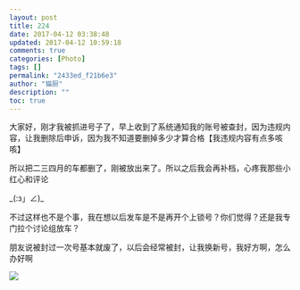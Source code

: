 ```yaml
---
layout: post
title: 224
date: 2017-04-12 03:38:48
updated: 2017-04-12 10:59:18
comments: true
categories: [Photo]
tags: []
permalink: "2433ed_f21b6e3"
author: "猫厨"
description: ""
toc: true
---
```


<p>大家好，刚才我被抓进号子了，早上收到了系统通知我的账号被查封，因为违规内容，让我删除后申诉，因为我不知道要删掉多少才算合格【我违规内容有点多咳咳】</p> 
<p>所以把二三四月的车都删了，刚被放出来了。所以之后我会再补档，心疼我那些小红心和评论</p> 
<p>_(:з」∠)_</p> 
<p>不过这样也不是个事，我在想以后发车是不是再开个上锁号？你们觉得？还是我专门拉个讨论组放车？</p> 
<p>朋友说被封过一次号基本就废了，以后会经常被封，让我换新号，我好方啊，怎么办好啊</p>

![](https://nos.netease.com/imglf1/img/cVZNdzJtQk9JV2RSYldlVlI2c2l3ZTlrYlBqTkxaWEFUUG5vR2E3V0NPRmhZUjVpdGdHZllRPT0.jpg)